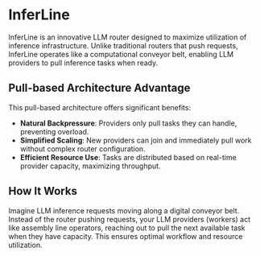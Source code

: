 # InferLine

InferLine is an innovative LLM router designed to maximize utilization of inference infrastructure.
Unlike traditional routers that push requests, InferLine operates like a computational conveyor belt,
enabling LLM providers to pull inference tasks when ready.

## Pull-based Architecture Advantage

This pull-based architecture offers significant benefits:

- **Natural Backpressure**: Providers only pull tasks they can handle, preventing overload.
- **Simplified Scaling**: New providers can join and immediately pull work without complex router configuration.
- **Efficient Resource Use**: Tasks are distributed based on real-time provider capacity, maximizing throughput.

## How It Works

Imagine LLM inference requests moving along a digital conveyor belt. Instead of the router pushing requests,
your LLM providers (workers) act like assembly line operators, reaching out to pull the next available task when they have capacity.
This ensures optimal workflow and resource utilization.
